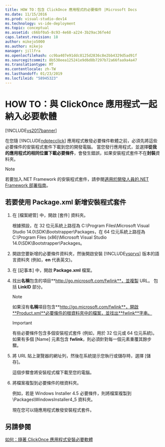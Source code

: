 ```yaml
---
title: HOW TO：包含 ClickOnce 應用程式的必要條件 |Microsoft Docs
ms.date: 11/15/2016
ms.prod: visual-studio-dev14
ms.technology: vs-ide-deployment
ms.topic: conceptual
ms.assetid: c66bf0a5-8c93-4e68-a224-3b29ac36fe4d
caps.latest.revision: 18
author: mikejo5000
ms.author: mikejo
manager: jillfra
ms.openlocfilehash: cc9ba407e91ddc8125d2836c8e2bb4329d5ad91f
ms.sourcegitcommit: 8b538eea125241e9d6d8b7297b72a66faa9a4a47
ms.translationtype: MT
ms.contentlocale: zh-TW
ms.lasthandoff: 01/23/2019
ms.locfileid: "58945323"
---
```

# <a name="how-to-include-prerequisites-with-a-clickonce-application"></a>HOW TO：與 ClickOnce 應用程式一起納入必要軟體
[!INCLUDE[vs2017banner](../includes/vs2017banner.md)]

在您隨 [!INCLUDE[ndptecclick](../includes/ndptecclick-md.md)] 應用程式散發必要條件軟體之前，必須先將這些必要條件的安裝程式套件下載到您的開發電腦。 當您發行應用程式，並選擇**從我的應用程式的相同位置下載必要條件**，會發生錯誤，如果安裝程式套件不在**封裝**資料夾。  
  
> [!NOTE]
>  若要加入.NET Framework 的安裝程式套件，請參閱[適用於開發人員的.NET Framework 部署指南](http://msdn.microsoft.com/library/ee942965\(v=vs.110\).aspx)。  
  
##  <a name="Package"></a> 若要使用 Package.xml 新增安裝程式套件  
  
1.  在 [檔案總管] 中，開啟 [套件] 資料夾。  
  
     根據預設，在 32 位元系統上路徑為 C:\Program Files\Microsoft Visual Studio 14.0\SDK\Bootstrapper\Packages，在 64 位元系統上路徑為 C:\Program Files (x86)\Microsoft Visual Studio 14.0\SDK\Bootstrapper\Packages。  
  
2.  開啟您要新增的必要條件資料夾，然後開啟安裝 [!INCLUDE[vsprvs](../includes/vsprvs-md.md)] 版本的語言資料夾 (例如，**en** 代表英文)。  
  
3.  在 [記事本] 中，開啟 **Package.xml** 檔案。  
  
4.  找出**名稱**包含的項目**http://go.microsoft.com/fwlink**，並複製 URL。 包括 **LinkID** 部分。  
  
    > [!NOTE]
    >  如果沒有**名稱**項目包含**http://go.microsoft.com/fwlink**，開啟**Product.xml**必要條件的根資料夾中的檔案，並找出**fwlink**字串。  
  
    > [!IMPORTANT]
    >  有些必要條件包含多個安裝程式套件 (例如，用於 32 位元或 64 位元系統)。 如果有多個 [Name] 元素包含 **fwlink**，則必須針對每一個元素重覆其餘步驟。  
  
5.  將 URL 貼上瀏覽器的網址列，然後在系統提示您執行或儲存時，選擇 [儲存]。  
  
     這個步驟會將安裝程式檔下載至您的電腦。  
  
6.  將檔案複製到必要條件的根資料夾。  
  
     例如，若是 Windows Installer 4.5 必要條件，則將檔案複製到 \Packages\WindowsInstaller4_5 資料夾。  
  
     現在您可以隨應用程式散發安裝程式套件。  
  
## <a name="see-also"></a>另請參閱  
 [如何：隨著 ClickOnce 應用程式安裝必要軟體](../deployment/how-to-install-prerequisites-with-a-clickonce-application.md)
